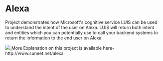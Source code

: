 # Alexa
Project demonstrates how Microsoft's cognitive service LUIS can be used to understand the intent of the user on Alexa. LUIS will return both intent and entities which you can potentially use to call your backend systems to return the information to the end user on Alexa.

<a href="https://portal.azure.com/#create/Microsoft.Template/uri/https%3A%2F%2Fraw.githubusercontent.com%2Fsuneetnangia%2FAlexa%2Fmaster%2FMicrosoft.Demos.Alexa.Resources%2Fazuredeploy.json" target="_blank">
    <img src="http://azuredeploy.net/deploybutton.png"/>
</a>
More Explanation on this project is available here- http://www.suneet.net/alexa

